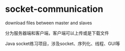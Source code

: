 # socket-communication
download files between master and slaves

分为服务器端和客户端，客户端可以上传或是下载文件

Java socket练习项目，涉及socket、序列化、线程、GUI等
